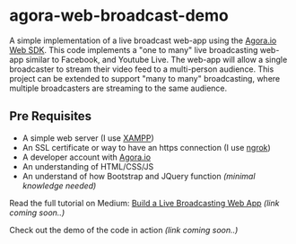 # agora-web-broadcast-demo
A simple implementation of a live broadcast web-app using the [Agora.io](https://www.agora.io) [Web SDK](https://docs.agora.io/en/Video/API%20Reference/web/index.html). This code implements a "one to many" live broadcasting web-app similar to Facebook, and Youtube Live. The web-app will allow a single broadcaster to stream their video feed to a multi-person audience. This project can be extended to support "many to many" broadcasting, where multiple broadcasters are streaming to the same audience.

## Pre Requisites
- A simple web server (I use [XAMPP](https://www.apachefriends.org/index.html))
- An SSL certificate or way to have an https connection (I use [ngrok](https://ngrok.com))
- A developer account with [Agora.io](https://www.agora.io)
- An understanding of HTML/CSS/JS 
- An understand of how Bootstrap and JQuery function _(minimal knowledge needed)_

Read the full tutorial on Medium: [Build a Live Broadcasting Web App](https://medium.com/agora-io/) _(link coming soon..)_

Check out the demo of the code in action  _(link coming soon..)_
